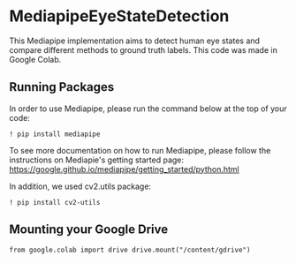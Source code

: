 # MediapipeEyeStateDetection
This Mediapipe implementation aims to detect human eye states and compare different methods to ground truth labels. This code was made in Google Colab.


## Running Packages
In order to use Mediapipe, please run the command below at the top of your code: 

`! pip install mediapipe`

To see more documentation on how to run Mediapipe, please follow the instructions on Mediapie's getting started page: 
https://google.github.io/mediapipe/getting_started/python.html

In addition, we used cv2.utils package: 

`! pip install cv2-utils`

## Mounting your Google Drive

`from google.colab import drive
drive.mount("/content/gdrive")`
